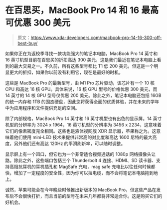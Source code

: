 # 在百思买，MacBook Pro 14 和 16 最高可优惠 300 美元

> 原文：<https://www.xda-developers.com/macbook-pro-14-16-300-off-best-buy/>

如果你正在为返校季寻找一款功能强大的笔记本电脑，MacBook Pro 14 英寸和 16 英寸机型目前在百思买的折扣高达 300 美元，这是我们最近在笔记本电脑上看到的最大交易之一。不久前，所有这些型号都比 T1 低 200 美元，但这是一个明显更大的折扣，如果你以前没有利用它，现在是最好的时机。

这些是 MacBook Pro 的最新型号，由 M1 Pro 芯片驱动，该芯片有一个 10 核 CPU 和高达 16 核 GPU。具体来说，16 核 GPU 型号的价格优惠 300 美元，而 14 英寸的 14 核 GPU 型号仅优惠 200 美元。除此之外，笔记本电脑还包括 16GB 的统一内存和 1TB 的固态硬盘，因此您将获得全面的优质体验，并在未来的学年中为应用程序和文件提供充足的空间。

除了内部规格，MacBook Pro 14 英寸和 16 英寸机型也有出色的显示屏。14 英寸机型的分辨率为 3024 x 1964，16 英寸机型的分辨率为 3456 x 2234，这意味着它们的像素密度完全相同。这些也是液体视网膜 XDR 显示器，苹果称之为。这意味着他们使用 mini-LED 技术来提供非常高的对比度和高达 1600 尼特的最大亮度，另外他们还有高达 120Hz 的平滑刷新率，可以随时调整。

显示屏上有一个凹口，但它也为一个非常适合视频通话的 1080p 网络摄像头让路。除此之外，这些端口包括三个 Thunderbolt 4 连接、HDMI、SD 读卡器、支持高阻抗耳机的耳机插孔和 MagSafe 充电，mag safe 充电比以往任何时候都快，增加了一定程度的安全性，因为你可以拉电缆，而不会将笔记本电脑拖到地上。

诚然，苹果可能会在今年晚些时候推出新版本的 MacBook Pro，但这些产品在发布后不会很快打折，而且当前的型号在未来几年都将非常适合你。这是购买它们的好机会。